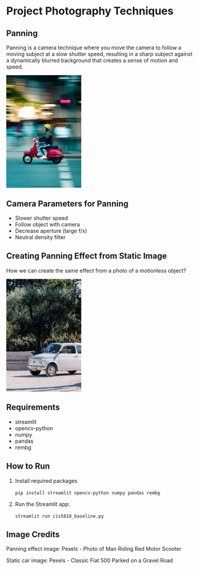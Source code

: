 # Project Photography Techniques

## Panning

Panning is a camera technique where you move the camera to follow a moving subject at a slow shutter speed, resulting in a sharp subject against a dynamically blurred background that creates a sense of motion and speed.

<img src="pexels-nathansalt-2549355.jpg" alt="Alt text" width="200" height="auto" align="center">

## Camera Parameters for Panning
- Slower shutter speed
- Follow object with camera
- Decrease aperture (large f/x)
- Neutral density filter

## Creating Panning Effect from Static Image

How we can create the same effect from a photo of a motionless object?

<img src="free-photo-of-classic-fiat-500-parked-on-a-gravel-road.png" alt="Alt text" width="200" height="auto" align="center">

## Requirements
- streamlit
- opencv-python
- numpy
- pandas
- rembg

## How to Run

1. Install required packages
   
   `pip install streamlit opencv-python numpy pandas rembg`

2. Run the Streamlit app:

   `streamlit run cis5810_baseline.py`

## Image Credits

Panning effect image: Pexels - Photo of Man Riding Red Motor Scooter

Static car image: Pexels - Classic Fiat 500 Parked on a Gravel Road



